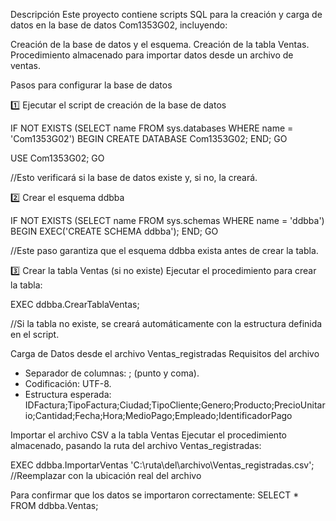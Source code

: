 Descripción
Este proyecto contiene scripts SQL para la creación y carga de datos en la base de datos Com1353G02, incluyendo:

Creación de la base de datos y el esquema.
Creación de la tabla Ventas.
Procedimiento almacenado para importar datos desde un archivo de ventas.


Pasos para configurar la base de datos

1️⃣ Ejecutar el script de creación de la base de datos

IF NOT EXISTS (SELECT name FROM sys.databases WHERE name = 'Com1353G02')
BEGIN
    CREATE DATABASE Com1353G02;
END;
GO

USE Com1353G02;
GO

//Esto verificará si la base de datos existe y, si no, la creará.

2️⃣ Crear el esquema ddbba

IF NOT EXISTS (SELECT name FROM sys.schemas WHERE name = 'ddbba')
BEGIN
    EXEC('CREATE SCHEMA ddbba');
END;
GO

//Este paso garantiza que el esquema ddbba exista antes de crear la tabla.

3️⃣ Crear la tabla Ventas (si no existe)
Ejecutar el procedimiento para crear la tabla:

EXEC ddbba.CrearTablaVentas;

//Si la tabla no existe, se creará automáticamente con la estructura definida en el script.

Carga de Datos desde el archivo Ventas_registradas
Requisitos del archivo
  - Separador de columnas: ; (punto y coma).
  - Codificación: UTF-8.
  - Estructura esperada: IDFactura;TipoFactura;Ciudad;TipoCliente;Genero;Producto;PrecioUnitario;Cantidad;Fecha;Hora;MedioPago;Empleado;IdentificadorPago

Importar el archivo CSV a la tabla Ventas
Ejecutar el procedimiento almacenado, pasando la ruta del archivo Ventas_registradas: 

EXEC ddbba.ImportarVentas 'C:\ruta\del\archivo\Ventas_registradas.csv'; //Reemplazar con la ubicación real del archivo

Para confirmar que los datos se importaron correctamente:
SELECT * FROM ddbba.Ventas;
